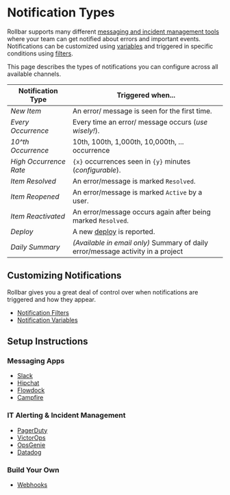 # Notification Types

Rollbar supports many different [messaging and incident management tools](/docs/tools/#messaging) where your team can get notified about errors and important events.  Notifications can be customized using [variables](/docs/notification-variables) and triggered in specific conditions using [filters](/docs/filtering-notifications).

This page describes the types of notifications you can configure across all available channels.

| Notification Type | Triggered when... |
|-------------------|-------------|
| _New Item_ | An error/ message is seen for the first time. |
| _Every Occurrence_ | Every time an error/ message occurs (_use wisely!_). |
| _10^th Occurrence_ | 10th, 100th, 1,000th, 10,000th, ... occurrence |
| _High Occurrence Rate_ | `{x}` occurrences seen in `{y}` minutes (_configurable_). |
| _Item Resolved_ | An error/message is marked `Resolved`. |
| _Item Reopened_ | An error/message is marked `Active` by a user. |
| _Item Reactivated_ | An error/message occurs again after being marked `Resolved`. |
| _Deploy_ | A new [deploy](/deploy-tracking/) is reported. |
| _Daily Summary_ | _(Available in email only)_ Summary of daily error/message activity in a project |

## Customizing Notifications

Rollbar gives you a great deal of control over when notifications are triggered and how they appear.

* [Notification Filters](/docs/filtering-notifications)
* [Notification Variables](/docs/notification-variables)

## Setup Instructions

### Messaging Apps

* [Slack](/docs/slack/)
* [Hipchat](/docs/hipchat/)
* [Flowdock](/docs/flowdock/)
* [Campfire](/docs/campfire/)

### IT Alerting & Incident Management

* [PagerDuty](/docs/pagerduty)
* [VictorOps](/docs/victorops/)
* [OpsGenie](https://www.opsgenie.com/docs/integrations/rollbar-integration)
* [Datadog](/docs/datadog/)

### Build Your Own

* [Webhooks](/docs/webhooks/)

